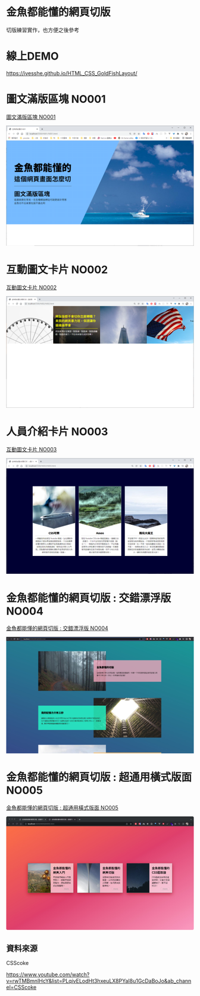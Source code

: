 
# 金魚都能懂的網頁切版

切版練習實作，也方便之後參考

# 線上DEMO

https://ivesshe.github.io/HTML_CSS_GoldFishLayout/

# 圖文滿版區塊 NO001

[圖文滿版區塊 NO001](./N001/N001.html)

![image](./images/20211207213142.png)

# 互動圖文卡片 NO002

[互動圖文卡片 NO002](./N002/N002.html)

![image](./images/20211208211942.png)

# 人員介紹卡片 NO003

[互動圖文卡片 NO003](./N003/N003.html)

![image](./images/20211209212532.png)

# 金魚都能懂的網頁切版 : 交錯漂浮版 NO004

[金魚都能懂的網頁切版 : 交錯漂浮版 NO004](./N004/N004.html)

![image](./images/Xnip20220611210007.jpg)

# 金魚都能懂的網頁切版 : 超通用橫式版面 NO005

[金魚都能懂的網頁切版 : 超通用橫式版面 NO005](./N005/N005.html)

![image](./images/Xnip2022-06-18_11-58-37.jpg)

## 資料來源

CSScoke

https://www.youtube.com/watch?v=rwTMBmnIHcY&list=PLqivELodHt3hxeuLX8PYaI8u1GcDaBoJo&ab_channel=CSScoke